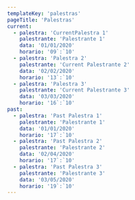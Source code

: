 ```yaml
---
templateKey: 'palestras'
pageTitle: 'Palestras'
current:
  - palestra: 'CurrentPalestra 1'
    palestrante: 'Palestrante 1'
    data: '01/01/2020'
    horario: '09`:`10'
  - palestra: 'Palestra 2'
    palestrante: 'Current Palestrante 2'
    data: '02/02/2020'
    horario: '13`:`10'
  - palestra: 'Palestra 3'
    palestrante: 'Current Palestrante 3'
    data: '03/03/2020'
    horario: '16`:`10'
past:
  - palestra: 'Past Palestra 1'
    palestrante: 'Palestrante 1'
    data: '01/01/2020'
    horario: '17`:`10'
  - palestra: 'Past Palestra 2'
    palestrante: 'Palestrante 2'
    data: '02/04/2020'
    horario: '17`:`10'
  - palestra: 'Past Palestra 3'
    palestrante: 'Palestrante 3'
    data: '03/05/2020'
    horario: '19`:`10'
---
```

